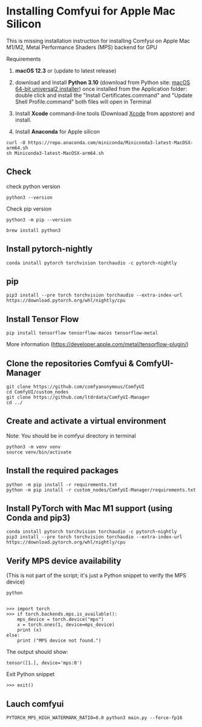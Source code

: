 # Installing Comfyui for Apple Mac Silicon
This is missing installation instruction for installing Comfyui on Apple Mac M1/M2, Metal Performance Shaders (MPS) backend for GPU

Requirements

1. **macOS 12.3** or (update to latest release)
  
2. download and Install **Python 3.10** (download from Python site: [macOS 64-bit universal2 installer](https://www.python.org/ftp/python/3.11.4/python-3.11.4-macos11.pkg)) once installed from the Application folder: double click and install the "Install Certificates.command" and "Update Shell Profile.command" both files will open in Terminal
  
3. Install **Xcode** command-line tools (Download [Xcode](https://apps.apple.com/us/app/xcode/id497799835?mt=12) from appstore) and install.
  
4. Install **Anaconda** for Apple silicon
  

```
curl -O https://repo.anaconda.com/miniconda/Miniconda3-latest-MacOSX-arm64.sh
sh Miniconda3-latest-MacOSX-arm64.sh
```

## Check

check python version

```
python3 --version
```

Check pip version

```
python3 -m pip --version
```
```
brew install python3
```
## Install pytorch-nightly

```
conda install pytorch torchvision torchaudio -c pytorch-nightly
```

## pip

```
pip3 install --pre torch torchvision torchaudio --extra-index-url https://download.pytorch.org/whl/nightly/cpu
```
## Install Tensor Flow
```
pip install tensorflow tensorflow-macos tensorflow-metal
```
More information (https://developer.apple.com/metal/tensorflow-plugin/)


## Clone the repositories Comfyui & ComfyUI-Manager

```
git clone https://github.com/comfyanonymous/ComfyUI
cd ComfyUI/custom_nodes
git clone https://github.com/ltdrdata/ComfyUI-Manager
cd ../
```

## Create and activate a virtual environment

Note: You should be in comfyui directory in terminal

```
python3 -m venv venv
source venv/bin/activate
```

## Install the required packages

```
python -m pip install -r requirements.txt
python -m pip install -r custom_nodes/ComfyUI-Manager/requirements.txt
```

## Install PyTorch with Mac M1 support (using Conda and pip3)

```
conda install pytorch torchvision torchaudio -c pytorch-nightly
pip3 install --pre torch torchvision torchaudio --extra-index-url https://download.pytorch.org/whl/nightly/cpu
```

## Verify MPS device availability

(This is not part of the script; it's just a Python snippet to verify the MPS device)

```
python
```

```

>>> import torch
>>> if torch.backends.mps.is_available():
    mps_device = torch.device("mps")
    x = torch.ones(1, device=mps_device)
    print (x)
else:
    print ("MPS device not found.")
```

The output should show:

```
tensor([1.], device='mps:0')
```

Exit Python snippet

```
>>> exit()
```

## Lauch comfyui

```
PYTORCH_MPS_HIGH_WATERMARK_RATIO=0.0 python3 main.py --force-fp16
```
